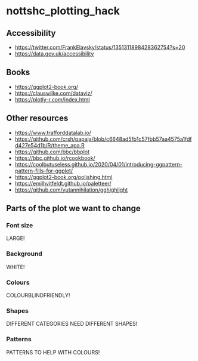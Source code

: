 
<!-- README.md is generated from README.Rmd. Please edit that file -->

# nottshc\_plotting\_hack

## Accessibility

-   <https://twitter.com/FrankElavsky/status/1351311898428362754?s=20>
-   <https://data.gov.uk/accessibility>

## Books

-   <https://ggplot2-book.org/>
-   <https://clauswilke.com/dataviz/>
-   <https://plotly-r.com/index.html>

## Other resources

-   <https://www.trafforddatalab.io/>
-   <https://github.com/crsh/papaja/blob/c6648ad5fb1c57fbb57aa4575a1fdfd427e54d1b/R/theme_apa.R>
-   <https://github.com/bbc/bbplot>
-   <https://bbc.github.io/rcookbook/>
-   <https://coolbutuseless.github.io/2020/04/01/introducing-ggpattern-pattern-fills-for-ggplot/>
-   <https://ggplot2-book.org/polishing.html>
-   <https://emilhvitfeldt.github.io/paletteer/>
-   <https://github.com/yutannihilation/gghighlight>

## Parts of the plot we want to change

### Font size

LARGE!

### Background

WHITE!

### Colours

COLOURBLINDFRIENDLY!

### Shapes

DIFFERENT CATEGORIES NEED DIFFERENT SHAPES!

### Patterns

PATTERNS TO HELP WITH COLOURS!
